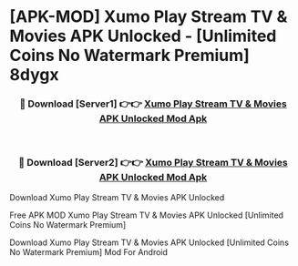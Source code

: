 # [APK-MOD] Xumo Play  Stream TV & Movies APK Unlocked - [Unlimited Coins No Watermark Premium] 8dygx



<div align="center">
<h3>🔴 Download [Server1] 👉👉 <a href="https://momento.my/?title=Xumo_Play__Stream_TV_&_Movies_APK_Unlocked">Xumo Play  Stream TV & Movies APK Unlocked Mod Apk</a></h3><br>

<h3>🔴 Download [Server2] 👉👉 <a href="https://momento.my/?title=Xumo_Play__Stream_TV_&_Movies_APK_Unlocked">Xumo Play  Stream TV & Movies APK Unlocked Mod Apk</a></h3>
</div>



Download Xumo Play  Stream TV & Movies APK Unlocked 

Free APK MOD Xumo Play  Stream TV & Movies APK Unlocked [Unlimited Coins No Watermark Premium]

Download Xumo Play  Stream TV & Movies APK Unlocked [Unlimited Coins No Watermark Premium] Mod For Android
